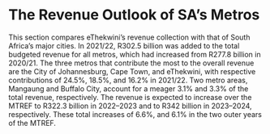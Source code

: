 # The Revenue Outlook of SA’s Metros

This section compares eThekwini’s revenue collection with that of South Africa’s major cities. In 2021/22, R302.5 billion was added to the total budgeted revenue for all metros, which had increased from R277.8 billion in 2020/21. The three metros that contribute the most to the overall revenue are the City of Johannesburg, Cape Town, and eThekwini, with respective contributions of 24.5%, 18.5%, and 16.2% in 2021/22. Two metro areas, Mangaung and Buffalo City, account for a meager 3.1% and 3.3% of the total revenue, respectively. The revenue is expected to increase over the MTREF to R322.3 billion in 2022–2023 and to R342 billion in 2023–2024, respectively. These total increases of 6.6%, and 6.1% in the two outer years of the MTREF.

